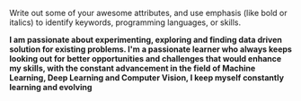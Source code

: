 Write out some of your awesome attributes, and use emphasis (like bold or italics) to identify keywords, programming languages, or skills. 

**I am passionate about experimenting, exploring and finding data driven solution for existing problems. I'm a passionate learner who always
keeps looking out for better opportunities and challenges that would enhance my skills, with the constant advancement in the field of
Machine Learning, Deep Learning and Computer Vision, I keep myself constantly learning and evolving**

